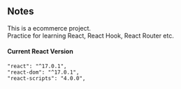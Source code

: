 ## Notes
This is a ecommerce project.            
Practice for learning React, React Hook, React Router etc.

#### Current React Version

```
"react": "^17.0.1",
"react-dom": "^17.0.1",
"react-scripts": "4.0.0",
```
